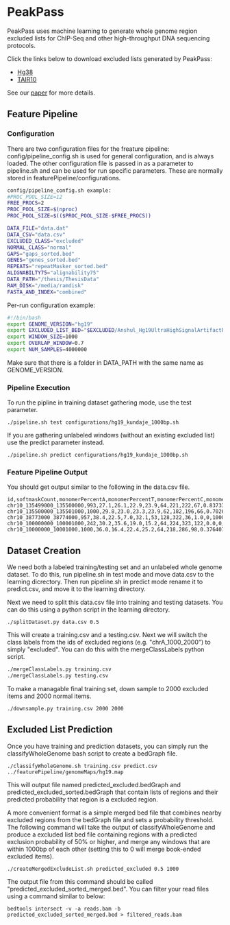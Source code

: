 # PeakPass

PeakPass uses machine learning to generate whole genome region excluded lists for ChIP-Seq and other high-throughput DNA sequencing protocols.

Click the links below to download excluded lists generated by PeakPass:

* [Hg38](excludedlists/hg38/peakPass60Perc_sorted.bed)
* [TAIR10](excludedlists/tair10/predicted_excluded_list_sorted_0.6.bed)

See our [paper](https://link.springer.com/chapter/10.1007/978-3-030-20242-2_20) for more details.

## Feature Pipeline

### Configuration

There are two configuration files for the freature pipeline: config/pipeline_config.sh is used for general configuration, and is always loaded. The other configuration file is passed in as a parameter to pipeline.sh and can be used for run specific parameters. These are normally stored in featurePipeline/configurations.

```bash
config/pipeline_config.sh example:
#PROC_POOL_SIZE=12
FREE_PROCS=2
PROC_POOL_SIZE=$(nproc)
PROC_POOL_SIZE=$(($PROC_POOL_SIZE-$FREE_PROCS))

DATA_FILE="data.dat"
DATA_CSV="data.csv"
EXCLUDED_CLASS="excluded"
NORMAL_CLASS="normal"
GAPS="gaps_sorted.bed"
GENES="genes_sorted.bed"
REPEATS="repeatMasker_sorted.bed"
ALIGNABILTY75="alignability75"
DATA_PATH="/thesis/ThesisData"
RAM_DISK="/media/ramdisk"
FASTA_AND_INDEX="combined"
```

Per-run configuration example:

```bash
#!/bin/bash
export GENOME_VERSION="hg19"
export EXCLUDED_LIST_BED="$EXCLUDED/Anshul_Hg19UltraHighSignalArtifactRegions.bed"
export WINDOW_SIZE=1000
export OVERLAP_WINDOW=0.7
export NUM_SAMPLES=4000000
```

Make sure that there is a folder in DATA_PATH with the same name as GENOME_VERSION.

### Pipeline Execution

To run the pipline in training dataset gathering mode, use the test parameter.

`./pipeline.sh test configurations/hg19_kundaje_1000bp.sh`

If you are gathering unlabeled windows (without an existing excluded list) use the predict parameter instead.

`./pipeline.sh predict configurations/hg19_kundaje_1000bp.sh`

### Feature Pipeline Output

You should get output similar to the following in the data.csv file.

```
id,softmaskCount,monomerPercentA,monomerPercentT,monomerPercentC,monomerPercentG,uniqueKmers3,uniqueKmers4,monomerRepeats,twomerRepeats,alignabilityAvg,alignabilityBelowLowerThresh,alignabilityAboveUpperThresh,alignabilityMappingRatio,gapDistance,geneDistance,intersectingRepeats,classLabel
chr10_135499000_135500000,993,27.1,26.1,22.9,23.9,64,221,222,67,0.83733333331,0,678,0.0,24748,543,2,chr10_135498649_135502716
chr10_135500000_135501000,1000,29.8,23.0,23.3,23.9,62,182,196,66,0.70268333298,0,473,1.0,23748,1543,1,chr10_135498649_135502716
chr10_38773000_38774000,957,38.4,22.5,7.0,32.1,53,128,322,36,1.0,0,1000,0.0,44836,31920,3,chr10_38772277_38819357
chr10_100000000_100001000,242,30.2,35.6,19.0,15.2,64,224,323,122,0.0,0,0,1000,25868473,0,3,normal
chr10_10000000_10001000,1000,36.0,16.4,22.4,25.2,64,218,286,98,0.37640726139,493,319,2.0,7973676,99685,1,normal
```

## Dataset Creation

We need both a labeled training/testing set and an unlabeled whole genome dataset. To do this, run pipeline.sh in test mode and move data.csv to the learning dicrectory. Then run pipeline.sh in predict mode rename it to predict.csv, and move it to the learning directory.

Next we need to split this data.csv file into training and testing datasets. You can do this using a python script in the learning directory.

`./splitDataset.py data.csv 0.5`

This will create a training.csv and a testing.csv. Next we will switch the class labels from the ids of excluded regions (e.g. "chrA_1000_2000") to simply "excluded". You can do this with the mergeClassLabels python script.

```bash
./mergeClassLabels.py training.csv
./mergeClassLabels.py testing.csv
```

To make a managable final training set, down sample to 2000 excluded items and 2000 normal items.

`./downsample.py training.csv 2000 2000`

## Excluded List Prediction

Once you have training and prediction datasets, you can simply run the classifyWholeGenome bash script to create a bedGraph file.

`./classifyWholeGenome.sh training.csv predict.csv ../featurePipeline/genomeMaps/hg19.map`

This will output file named predicted_excluded.bedGraph and predicted_excluded_sorted.bedGraph that contain lists of regions and their predicted probability that region is a excluded region.

A more convenient format is a simple merged bed file that combines nearby excluded regions from the bedGraph file and sets a probability threshold. The following command will take the output of classifyWholeGenome and produce a excluded list bed file containing regions with a predicted exclusion probability of 50% or higher, and merge any windows that are within 1000bp of each other (setting this to 0 will merge book-ended excluded items).

`./createMergedExcludeList.sh predicted_excluded 0.5 1000`

The output file from this command should be called "predicted_excluded_sorted_merged.bed". You can filter your read files using a command similar to below:

`bedtools intersect -v -a reads.bam -b predicted_excluded_sorted_merged.bed > filtered_reads.bam`
